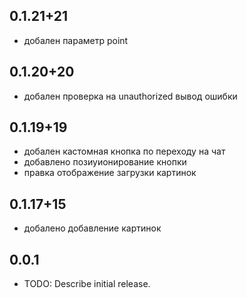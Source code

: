 ##  0.1.21+21

- добален параметр point

##  0.1.20+20

- добален проверка на unauthorized вывод ошибки

##  0.1.19+19

- добален кастомная кнопка по переходу на чат
- добавлено позиуионирование кнопки
- правка отображение загрузки картинок

##  0.1.17+15

- добалено добавление картинок

## 0.0.1

* TODO: Describe initial release.
